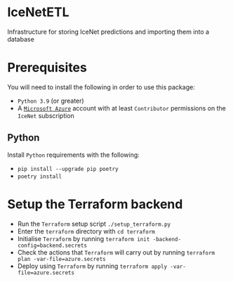 # IceNetETL

Infrastructure for storing IceNet predictions and importing them into a database

# Prerequisites

You will need to install the following in order to use this package:

- `Python 3.9` (or greater)
- A [`Microsoft Azure`](https://portal.azure.com) account with at least `Contributor` permissions on the `IceNet` subscription

## Python

Install `Python` requirements with the following:

- `pip install --upgrade pip poetry`
- `poetry install`

# Setup the Terraform backend

- Run the `Terraform` setup script `./setup_terraform.py`
- Enter the `terraform` directory with `cd terraform`
- Initialise `Terraform` by running `terraform init -backend-config=backend.secrets`
- Check the actions that `Terraform` will carry out by running `terraform plan -var-file=azure.secrets`
- Deploy using `Terraform` by running `terraform apply -var-file=azure.secrets`
